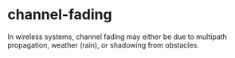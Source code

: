 # channel-fading
In wireless systems, channel fading may either be due to multipath propagation, weather (rain), or shadowing from obstacles.
